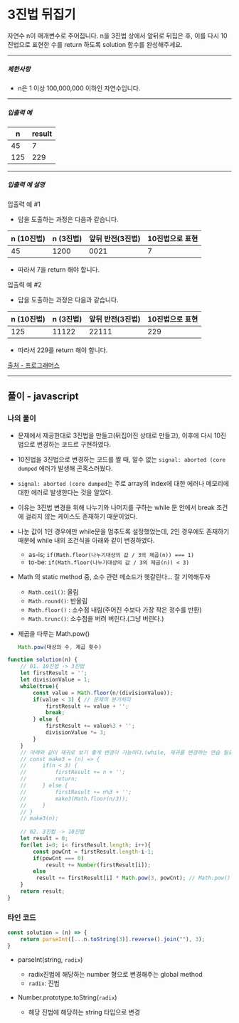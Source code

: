 # 3진법 뒤집기

자연수 n이 매개변수로 주어집니다. n을 3진법 상에서 앞뒤로 뒤집은 후, 이를 다시 10진법으로 표현한 수를 return 하도록 solution 함수를 완성해주세요.

------

##### 제한사항

- n은 1 이상 100,000,000 이하인 자연수입니다.

------

##### 입출력 예

| n    | result |
| ---- | ------ |
| 45   | 7      |
| 125  | 229    |

------

##### 입출력 예 설명

입출력 예 #1

- 답을 도출하는 과정은 다음과 같습니다.

| n (10진법) | n (3진법) | 앞뒤 반전(3진법) | 10진법으로 표현 |
| ---------- | --------- | ---------------- | --------------- |
| 45         | 1200      | 0021             | 7               |

- 따라서 7을 return 해야 합니다.

입출력 예 #2

- 답을 도출하는 과정은 다음과 같습니다.

| n (10진법) | n (3진법) | 앞뒤 반전(3진법) | 10진법으로 표현 |
| ---------- | --------- | ---------------- | --------------- |
| 125        | 11122     | 22111            | 229             |

- 따라서 229를 return 해야 합니다.

[출처 - 프로그래머스](https://programmers.co.kr/learn/courses/30/lessons/68935/solution_groups?language=javascript)

---

## 풀이 - javascript

### 나의 풀이

- 문제에서 제공한대로 3진법을 만들고(뒤집어진 상태로 만들고), 이후에 다시 10진법으로 변경하는 코드르 구현하였다.
- 10진법을 3진법으로 변경하는 코드를 짤 때, 알수 없는 `signal: aborted (core dumped` 에러가 발생해 곤혹스러웠다.
- `signal: aborted (core dumped`는 주로 array의 index에 대한 에러나 메모리에 대한 에러로 발생한다는 것을 알았다.
- 이유는 3진법 변경을 위해 나누기와 나머지를 구하는 while 문 안에서 break 조건에 걸리지 않는 케이스도 존재하기 때문이었다.
- 나눈 값이 1인 경우에만 while문을 멈추도록 설정했었는데, 2인 경우에도 존재하기 때문에 while 내의 조건식을 아래와 같이 변경하였다.
  - as-is; `if(Math.floor(나누기대상의 값 / 3의 제곱(n)) === 1)`
  - to-be: `if(Math.floor(나누기대상의 값 / 3의 제곱(n)) < 3)`
- Math 의 static method 중, 소수 관련 메소드가 헷갈린다... 잘 기억해두자
  - `Math.ceil()`: 올림
  - `Math.round()`: 반올림
  - `Math.floor()` : 소수점 내림(주어진 수보다 가장 작은 정수를 반환)
  - `Math.trunc()`: 소수점을 버려 버린다.(그냥 버린다.)

- 제곱을 다루는 Math.pow()

  ```js
  Math.pow(대상의 수, 제곱 횟수)
  ```

```js
function solution(n) {
    // 01. 10진법 -> 3진법
    let firstResult = '';
    let divisionValue = 1;
    while(true){
        const value = Math.floor(n/(divisionValue));
        if(value < 3) { // 문제의 분기처리
            firstResult += value + '';
            break;
        } else {
            firstResult += value%3 + '';
            divisionValue *= 3;            
        }
    }
  	// 아래와 같이 재귀로 보기 좋게 변경이 가능하다.(while, 재귀를 변경하는 연습 필요)
    // const make3 = (n) => {
    //     if(n < 3) {
    //         firstResult += n + '';
    //         return;
    //     } else {
    //         firstResult += n%3 + '';
    //         make3(Math.floor(n/3));
    //     }
    // }
    // make3(n);
    
    // 02. 3진법 -> 10진법
    let result = 0;
    for(let i=0; i< firstResult.length; i++){
        const powCnt = firstResult.length-i-1;
        if(powCnt === 0) 
            result += Number(firstResult[i]);
        else
         result += firstResult[i] * Math.pow(3, powCnt); // Math.pow()
    }
    return result;
}
```



### 타인 코드

```js
const solution = (n) => {
    return parseInt([...n.toString(3)].reverse().join(""), 3);
}
```

- parseInt(string, `radix`) 
  - radix진법에 해당하는 number 형으로 변경해주는 global method
  - `radix`: 진법 

- Number.prototype.toString(`radix`)
  - 해당 진법에 해당하는 string 타입으로 변경